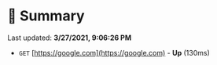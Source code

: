 # 📖 Summary
Last updated: **3/27/2021, 9:06:26 PM**

- `GET` [https://google.com](https://google.com) - **Up** (130ms)
